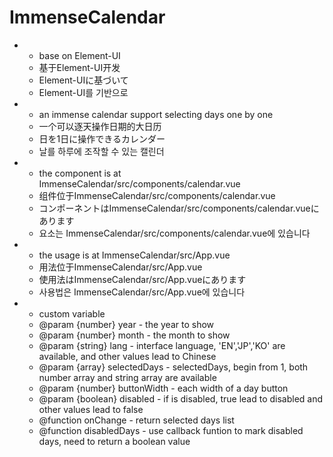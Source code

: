 # ImmenseCalendar
*
  * base on Element-UI
  * 基于Element-UI开发
  * Element-UIに基づいて
  * Element-UI를 기반으로
*
  * an immense calendar support selecting days one by one
  * 一个可以逐天操作日期的大日历
  * 日を1日に操作できるカレンダー
  * 날를 하루에 조작할 수 있는 캘린더
*
  * the component is at ImmenseCalendar/src/components/calendar.vue
  * 组件位于ImmenseCalendar/src/components/calendar.vue
  * コンポーネントはImmenseCalendar/src/components/calendar.vueにあります
  * 요소는 ImmenseCalendar/src/components/calendar.vue에 있습니다
*
  * the usage is at ImmenseCalendar/src/App.vue
  * 用法位于ImmenseCalendar/src/App.vue
  * 使用法はImmenseCalendar/src/App.vueにあります
  * 사용법은 ImmenseCalendar/src/App.vue에 있습니다
*
  * custom variable
  * @param {number} year - the year to show
  * @param {number} month - the month to show
  * @param {string} lang - interface language, 'EN','JP','KO' are available, and other values lead to Chinese
  * @param {array} selectedDays - selectedDays, begin from 1, both number array and string array are available
  * @param {number} buttonWidth - each width of a day button
  * @param {boolean} disabled - if is disabled, true lead to disabled and other values lead to false
  * @function onChange - return selected days list
  * @function disabledDays - use callback funtion to mark disabled days, need to return a boolean value


